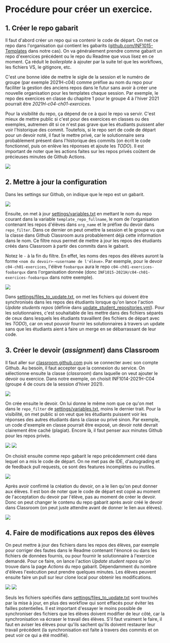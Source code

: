 # Procédure pour créer un exercice.

## 1. Créer le repo gabarit

Il faut d'abord créer un repo qui va contenir le code de départ. On met ce repo dans l'organisation qui contient les gabarits ([github.com/INF1015-Templates](https://github.com/organizations/INF1015-Templates) dans notre cas). On va généralement prendre comme gabarit un repo d'exercices précédent ou le repo du Readme que vous lisez en ce moment. Ça réduit le *boilerplate* à ajouter par la suite tel que les workflows, les fichiers VS, le gitignore, etc.

C'est une bonne idée de mettre le sigle de la session et le numéro de groupe (par exemple 2021H-c04) comme préfixe au nom du repo pour faciliter la gestion des anciens repos dans le futur sans avoir à créer une nouvelle organisation pour les templates chaque session. Par exemple, le repo des exercices en classe du chapitre 1 pour le groupe 4 à l'hiver 2021 pourrait être *2021H-c04-ch01-exercices*.

Pour la visibilité du repo, ça dépend de ce à quoi le repo va servir. C'est mieux de mettre public si c'est pour des exercices en classes ou des exemples, autremen dit si ce n'est pas grave que les étudiants puissent aller voir l'historique des commit. Toutefois, si le repo sert de code de départ pour un devoir noté, il faut le mettre privé, car le solutionnaire sera probablement présent dans l'historique des commits (on écrit le code fonctionnel, puis on enlève les réponses et ajoute les *TODO*). Il est important de noter que les actions faites sur les repos privés coûtent de précieuses minutes de Github Actions.

<img src="doc/assets/starter_repo_creation.png">

## 2. Mettre à jour la configuration

Dans les settings sur Github, on indique que le repo est un gabarit.

<img src="doc/assets/starter_repo_github_settings.png">

Ensuite, on met à jour [settings/variables.txt](settings/variables.txt) en mettant le nom du repo courant dans la variable `template_repo_fullname`, le nom de l'organisation contenant les repos d'élèves dans `org_name` et le préfixe du devoir dans `repo_filter`. Dans ce dernier on peut omettre la session et le groupe vu que la classe dans Github Classroom aura probablement déjà cette information dans le nom. Ce filtre nous permet de mettre à jour les repos des étudiants créés dans Classroom à partir des commits dans le gabarit.

Notez le `-` à la fin du filtre. En effet, les noms des repos des élèves auront la forme `<nom du devoir>-<username de l'élève>`. Par exemple, pour le devoir `c04-ch01-exercices`, l'élève `foobarqux` aura le repo `c04-ch01-exercices-foobarqux` dans l'organisation donnée (donc `INF1015-2021H/c04-ch01-exercices-foobarqux` dans notre exemple).

<img src="doc/assets/starter_repo_variables_txt.png">

Dans [settings/files_to_update.txt](settings/files_to_update.txt), on met les fichiers qui doivent être synchronisés dans les repos des étudiants lorsque qu'on lance l'action *Update students repos* (définie dans [update_student_repositories.yml](.github/workflows/update_student_repositories.yml)). Pour les solutionnaires, c'est souhaitable de les mettre dans des fichiers séparés de ceux dans lesquels les étudiants travaillent (les fichiers de départ avec les *TODO*), car on veut pouvoir fournir les solutionnaires à travers un update sans que les étudiants aient à faire un merge en se débarrassant de leur code.

## 3. Créer le devoir (*assignment*) dans Classroom

Il faut aller sur [classroom.github.com](https://classroom.github.com/classrooms) puis se connecter avec son compte Github. Au besoin, il faut accepter que la connexion du service. On sélectionne ensuite la classe (*classroom*) dans laquelle on veut ajouter le devoir ou exercice. Dans notre exemple, on choisit INF1014-2021H-C04 (groupe 4 de cours de la session d'hiver 2021).

<img src="doc/assets/classroom_selection.png">

On crée ensuite le devoir. On lui donne le même nom que ce qu'on met dans le `repo_filter` de [settings/variables.txt](settings/variables.txt), moins le dernier trait. Pour la visibilité, on met public si on veut que les étudiants puissent voir les réponses des autres étudiants dans la classe ou privé sinon. Par exemple, un code d'exemple en classe pourrait être exposé, un devoir noté devrait clairement être caché (plagiat). Encore là, il faut penser aux minutes Github pour les repos privés.

<img src="doc/assets/classroom_assignments.png">

<img src="doc/assets/classroom_assignment_creation_1.png">

On choisit ensuite comme repo gabarit le repo précédemment créé dans lequel on a mis le code de départ. On ne met pas de IDE, d'autograding et de feedback pull requests, ce sont des features incomplètes ou inutiles.

<img src="doc/assets/classroom_assignment_creation_2.png">

Après avoir confirmé la création du devoir, on a le lien qu'on peut donner aux élèves. Il est bon de noter que le code de départ est copié au moment de l'acceptation du devoir par l'élève, pas au moment de créer le devoir. Donc on peut changer le contenu du repo gabarit après avoir créé le devoir dans Classroom (on peut juste attendre avant de donner le lien aux élèves).

<img src="doc/assets/classroom_assignment_link.png">

## 4. Faire de modifications aux repos des élèves

On peut mettre à jour des fichiers dans les repos des élèves, par exemple pour corriger des fautes dans le Readme contenant l'énoncé ou dans les fichiers de données fournis, ou pour fournir le solutionnaire à l'exercice demandé. Pour ce faire, on lance l'action *Update student repos* qu'on trouve dans la page *Actions* du repo gabarit. Dépendamment du nombre d'élèves l'exécution peut prendre quelques minutes. Les élèves peuvent ensuite faire un pull sur leur clone local pour obtenir les modifications.

<img src="doc/assets/starter_repo_sync.png">

<img src="doc/assets/starter_repo_sync_running.png">

Seuls les fichiers spécifiés dans [settings/files_to_update.txt](settings/files_to_update.txt) sont touchés par la mise à jour, en plus des workflow qui sont effacés pour éviter les failles potentielles. Il est important d'essayer le moins possible de synchroniser des fichiers que les élèves doivent modifier de leur côté, car la synchronisation va écraser le travail des élèves. S'il faut vraiment le faire, il faut en aviser les élèves pour qu'ils sachent qu'ils doivent restaurer leur travail précédent (la synchronisation est faite à travers des commits et on peut voir ce qui a été modifié).

